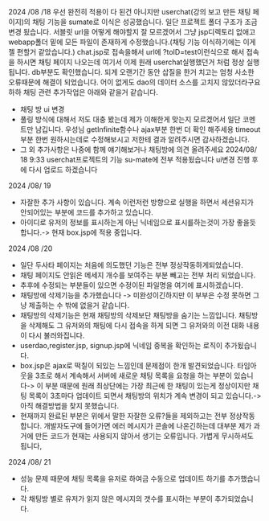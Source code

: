 2024 /08 /18
우선 완전히 적용이 다 된건 아니지만 userchat(강의 보고 만든 채팅 페이지)의 채팅 기능을 sumate로 이식은 성공했습니다.
일단 프로젝트 폴더 구조가 조금 변경 됬습니다. 서블릿 url을 어떻게 해야할지 잘 모르겠어서 그냥 jsp디렉토리 없애고 webapp폴더 밑에 모든 파일이 존재하게 수정했습니다.(채팅 기능 이식하기에는 이게 젤 편할거 같았습니다.)
chat.jsp로 접속을해서 url에 ?toID=test이런식으로 해서 접속을 하시면 채팅 페이지 나오는데 여기서 이제 원래 userchat실행했던거 처럼 정상 실행 됩니다. db부분도 확인했습니다.
되게 오랜기간 동안 삽질을 한거 치고는 엄청 사소한 오류때문에 해결이 되었습니다. 어이 없게도 dao의 데이터 소스를 고치지 않았더라구요 하하
채팅 관련 추가작업은 아래와 같을거 같습니다.
- 채팅 방 ui 변경
- 풀링 방식에 대해서 저도 대충 봤는데 제가 이해한게 맞는지 모르겠어서 일단 코멘트만 남깁니다. 우성님 getInfinite함수나 ajax부분 한번 더 확인 해주세용 timeout부분 한번 원하시는데로 수정해보시고 저한테 결과 알려주시면 감사하겠습니다.
- 그 외 추가사항은 나중에 함께 얘기해보거나 채팅방에 의견 올려주세요
2024/08/ 18 9:33
userchat프로젝트의 기능 su-mate에 전부 적용됬습니다
ui변경 진행 후에 다시 업로드 하겠습니다

2024 /08/ 19
- 자잘한 추가 사항이 있습니다. 계속 이런저런 방향으로 실행을 하면서 세션유지가 안되어있는 부분에 코드를 추가하고 있습니다.
- 아이디로 유저의 정보를 표시하는게 아닌 닉네임으로 표시를하는것이 가장 좋을듯 합니다.-> 현재 box.jsp에 적용 중입니다.

2024 /08 /20
- 일단 두사타 페이지는 처음에 의도했던 기능은 전부 정상작동하게되었습니다.
- 채팅 페이지도 안읽은 메세지 개수를 보여주는 부분 빼고는 전부 처리 되었습니다.
- 추후에 수정되는 부분들이 있으면 수정이된 파일명을 여기에 표시하겠습니다.
- 채팅방에 삭제기능을 추가했습니다 -> 미완성이긴하지만 이 부부은 수정 못하면 그냥 제출하는 수 밖에 없을거 같습니다.
- 채팅방의 삭제기능은 현재 채팅방의 삭제보단 채팅방을 숨기는 느낌입니다. 채팅방을 삭제해도 그 유저와의 채팅에 다시 접속을 하게 되면 그 유저와의 이전 대화 내용이 다시 불러와집니다.
- userdao,register.jsp, signup.jsp에 닉네임 중복을 확인하는 로직이 추가됬습니다.
- box.jsp은 ajax로 떡칠이 되있는 느낌인데 문제점이 한개 발견되었습니다. 타임아웃을 3초로 해서 계속해서 서버에 새로운 채팅 목록을 요청을 하는 부분이 있습니다-> 이 부분 때문에 원래 최상단에는 가장 최근에 한 채팅이 있는게 정상이지만 채팅 목록이 3초마다 업데이트 되면서
  채팅방의 위치가 계속 변경이 되고 있습니다.->아직 해결방법을 찾지 못했습니다.
- 현재까지 완료된 부분은 위에서 말한 자잘한 오류?들을 제외하고는 전부 정상작동합니다. 개발자도구에 들어가면 에러 메시지가 콘솔에 나온긴하는데 대부분 제가 과거에 만든 코드가 현재는 사용되지 않아서 생기는 오류입니다. 가볍게 무시하셔도 됩니다,

2024 /08/ 21 
- 성능 문제 때문에 채팅 목록을 유저로 하여금 수동으로 업데이트 하기를 추가했습니다.
- 각 채팅방 별로 유저가 읽지 않은 메시지의 갯수를 표시하는 부분이 추가되었습니다.
  
